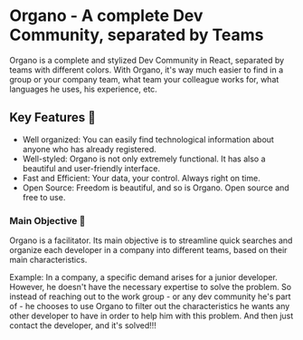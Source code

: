 # Organo - A complete Dev Community, separated by Teams

Organo is a complete and stylized Dev Community in React, separated by teams with different colors. With Organo, it's way much easier to find in a group or your company team, what team your colleague works for, what languages he uses, his experience, etc.  

## Key Features 🎯

- Well organized: You can easily find technological information about anyone who has already registered.
- Well-styled: Organo is not only extremely functional. It has also a beautiful and user-friendly interface.
- Fast and Efficient: Your data, your control. Always right on time.
- Open Source: Freedom is beautiful, and so is Organo. Open source and free to use.

### Main Objective 🚀

Organo is a facilitator. Its main objective is to streamline quick searches and organize each developer in a company into different teams, based on their main characteristics. 

Example: In a company, a specific demand arises for a junior developer. However, he doesn't have the necessary expertise to solve the problem. So instead of reaching out to the work group - or any dev community he's part of - he chooses to use Organo to filter out the characteristics he wants any other developer to have in order to help him with this problem. And then just contact the developer, and it's solved!!! 
